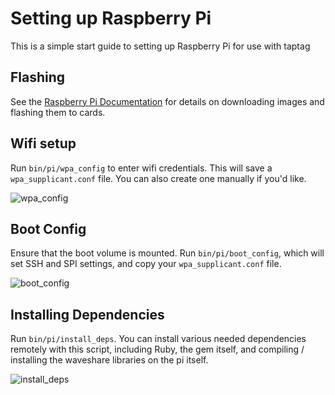 # Setting up Raspberry Pi

This is a simple start guide to setting up Raspberry Pi for use with taptag

## Flashing

See the [Raspberry Pi Documentation](https://www.raspberrypi.org/documentation/installation/installing-images/README.md) for details on downloading images and flashing them to cards.

## Wifi setup

Run `bin/pi/wpa_config` to enter wifi credentials. This will save a `wpa_supplicant.conf` file. You can also create one manually if you'd like.

![wpa_config](https://justinp-io-production.s3.amazonaws.com/store/36c56b2414c134c7b0425b4b9307542f.png)

## Boot Config

Ensure that the boot volume is mounted. Run `bin/pi/boot_config`, which will set SSH and SPI settings, and copy your `wpa_supplicant.conf` file.

![boot_config](https://justinp-io-production.s3.amazonaws.com/store/587730ee4e834e015d87e197713c71eb.png)

## Installing Dependencies

Run `bin/pi/install_deps`. You can install various needed dependencies remotely with this script, including Ruby, the gem itself, and compiling / installing the waveshare libraries on the pi itself.

![install_deps](https://justinp-io-production.s3.amazonaws.com/store/b485a3b2ce85782d9ab6ce2379699607.png)